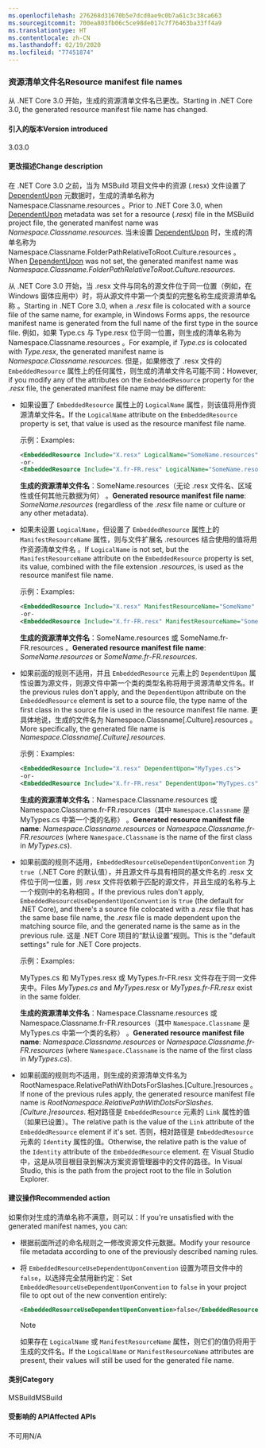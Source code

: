 ```yaml
---
ms.openlocfilehash: 276268d31670b5e7dcd0ae9c0b7a61c3c38ca663
ms.sourcegitcommit: 700ea803fb06c5ce98de017c7f76463ba33ff4a9
ms.translationtype: HT
ms.contentlocale: zh-CN
ms.lasthandoff: 02/19/2020
ms.locfileid: "77451874"
---
```

### <a name="resource-manifest-file-names"></a><span data-ttu-id="a82bb-101">资源清单文件名</span><span class="sxs-lookup"><span data-stu-id="a82bb-101">Resource manifest file names</span></span>

<span data-ttu-id="a82bb-102">从 .NET Core 3.0 开始，生成的资源清单文件名已更改。</span><span class="sxs-lookup"><span data-stu-id="a82bb-102">Starting in .NET Core 3.0, the generated resource manifest file name has changed.</span></span>

#### <a name="version-introduced"></a><span data-ttu-id="a82bb-103">引入的版本</span><span class="sxs-lookup"><span data-stu-id="a82bb-103">Version introduced</span></span>

<span data-ttu-id="a82bb-104">3.0</span><span class="sxs-lookup"><span data-stu-id="a82bb-104">3.0</span></span>

#### <a name="change-description"></a><span data-ttu-id="a82bb-105">更改描述</span><span class="sxs-lookup"><span data-stu-id="a82bb-105">Change description</span></span>

<span data-ttu-id="a82bb-106">在 .NET Core 3.0 之前，当为 MSBuild 项目文件中的资源 (.resx) 文件设置了 [DependentUpon](/visualstudio/msbuild/common-msbuild-project-items#compile) 元数据时，生成的清单名称为 Namespace.Classname.resources   。</span><span class="sxs-lookup"><span data-stu-id="a82bb-106">Prior to .NET Core 3.0, when [DependentUpon](/visualstudio/msbuild/common-msbuild-project-items#compile) metadata was set for a resource (*.resx*) file in the MSBuild project file, the generated manifest name was *Namespace.Classname.resources*.</span></span> <span data-ttu-id="a82bb-107">当未设置 [DependentUpon](/visualstudio/msbuild/common-msbuild-project-items#compile) 时，生成的清单名称为 Namespace.Classname.FolderPathRelativeToRoot.Culture.resources  。</span><span class="sxs-lookup"><span data-stu-id="a82bb-107">When [DependentUpon](/visualstudio/msbuild/common-msbuild-project-items#compile) was not set, the generated manifest name was *Namespace.Classname.FolderPathRelativeToRoot.Culture.resources*.</span></span>

<span data-ttu-id="a82bb-108">从 .NET Core 3.0 开始，当 .resx 文件与同名的源文件位于同一位置（例如，在 Windows 窗体应用中）时，将从源文件中第一个类型的完整名称生成资源清单名称  。</span><span class="sxs-lookup"><span data-stu-id="a82bb-108">Starting in .NET Core 3.0, when a *.resx* file is colocated with a source file of the same name, for example, in Windows Forms apps, the resource manifest name is generated from the full name of the first type in the source file.</span></span> <span data-ttu-id="a82bb-109">例如，如果 Type.cs 与 Type.resx 位于同一位置，则生成的清单名称为 Namespace.Classname.resources    。</span><span class="sxs-lookup"><span data-stu-id="a82bb-109">For example, if *Type.cs* is colocated with *Type.resx*, the generated manifest name is *Namespace.Classname.resources*.</span></span> <span data-ttu-id="a82bb-110">但是，如果修改了 .resx  文件的 `EmbeddedResource` 属性上的任何属性，则生成的清单文件名可能不同：</span><span class="sxs-lookup"><span data-stu-id="a82bb-110">However, if you modify any of the attributes on the `EmbeddedResource` property for the *.resx* file, the generated manifest file name may be different:</span></span>

- <span data-ttu-id="a82bb-111">如果设置了 `EmbeddedResource` 属性上的 `LogicalName` 属性，则该值将用作资源清单文件名。</span><span class="sxs-lookup"><span data-stu-id="a82bb-111">If the `LogicalName` attribute on the `EmbeddedResource` property is set, that value is used as the resource manifest file name.</span></span>

  <span data-ttu-id="a82bb-112">示例：</span><span class="sxs-lookup"><span data-stu-id="a82bb-112">Examples:</span></span>

  ```xml
  <EmbeddedResource Include="X.resx" LogicalName="SomeName.resources" />
  -or-
  <EmbeddedResource Include="X.fr-FR.resx" LogicalName="SomeName.resources" />
  ```

  <span data-ttu-id="a82bb-113">**生成的资源清单文件名**：SomeName.resources（无论 .resx 文件名、区域性或任何其他元数据为何）   。</span><span class="sxs-lookup"><span data-stu-id="a82bb-113">**Generated resource manifest file name**: *SomeName.resources* (regardless of the *.resx* file name or culture or any other metadata).</span></span>

- <span data-ttu-id="a82bb-114">如果未设置 `LogicalName`，但设置了 `EmbeddedResource` 属性上的 `ManifestResourceName` 属性，则与文件扩展名 .resources 结合使用的值将用作资源清单文件名  。</span><span class="sxs-lookup"><span data-stu-id="a82bb-114">If `LogicalName` is not set, but the `ManifestResourceName` attribute on the `EmbeddedResource` property is set, its value, combined with the file extension *.resources*, is used as the resource manifest file name.</span></span>

  <span data-ttu-id="a82bb-115">示例：</span><span class="sxs-lookup"><span data-stu-id="a82bb-115">Examples:</span></span>

  ```xml
  <EmbeddedResource Include="X.resx" ManifestResourceName="SomeName" />
  -or-
  <EmbeddedResource Include="X.fr-FR.resx" ManifestResourceName="SomeName.fr-FR" />
  ```

  <span data-ttu-id="a82bb-116">**生成的资源清单文件名**：SomeName.resources 或 SomeName.fr-FR.resources   。</span><span class="sxs-lookup"><span data-stu-id="a82bb-116">**Generated resource manifest file name**: *SomeName.resources* or *SomeName.fr-FR.resources*.</span></span>

- <span data-ttu-id="a82bb-117">如果前面的规则不适用，并且 `EmbeddedResource` 元素上的 `DependentUpon` 属性设置为源文件，则源文件中第一个类的类型名称将用于资源清单文件名。</span><span class="sxs-lookup"><span data-stu-id="a82bb-117">If the previous rules don't apply, and the `DependentUpon` attribute on the `EmbeddedResource` element is set to a source file, the type name of the first class in the source file is used in the resource manifest file name.</span></span> <span data-ttu-id="a82bb-118">更具体地说，生成的文件名为 Namespace.Classname\[.Culture].resources  。</span><span class="sxs-lookup"><span data-stu-id="a82bb-118">More specifically, the generated file name is *Namespace.Classname\[.Culture].resources*.</span></span>

  <span data-ttu-id="a82bb-119">示例：</span><span class="sxs-lookup"><span data-stu-id="a82bb-119">Examples:</span></span>

  ```xml
  <EmbeddedResource Include="X.resx" DependentUpon="MyTypes.cs">
  -or-
  <EmbeddedResource Include="X.fr-FR.resx" DependentUpon="MyTypes.cs">
  ```

  <span data-ttu-id="a82bb-120">**生成的资源清单文件名**：Namespace.Classname.resources 或 Namespace.Classname.fr-FR.resources（其中 `Namespace.Classname` 是 MyTypes.cs 中第一个类的名称）    。</span><span class="sxs-lookup"><span data-stu-id="a82bb-120">**Generated resource manifest file name**: *Namespace.Classname.resources* or *Namespace.Classname.fr-FR.resources* (where `Namespace.Classname` is the name of the first class in *MyTypes.cs*).</span></span>

- <span data-ttu-id="a82bb-121">如果前面的规则不适用，`EmbeddedResourceUseDependentUponConvention` 为 `true`（.NET Core 的默认值），并且源文件与具有相同的基文件名的 .resx 文件位于同一位置，则 .resx 文件将依赖于匹配的源文件，并且生成的名称与上一个规则中的名称相同   。</span><span class="sxs-lookup"><span data-stu-id="a82bb-121">If the previous rules don't apply, `EmbeddedResourceUseDependentUponConvention` is `true` (the default for .NET Core), and there's a source file colocated with a *.resx* file that has the same base file name, the *.resx* file is made dependent upon the matching source file, and the generated name is the same as in the previous rule.</span></span> <span data-ttu-id="a82bb-122">这是 .NET Core 项目的“默认设置”规则。</span><span class="sxs-lookup"><span data-stu-id="a82bb-122">This is the "default settings" rule for .NET Core projects.</span></span>
  
  <span data-ttu-id="a82bb-123">示例：</span><span class="sxs-lookup"><span data-stu-id="a82bb-123">Examples:</span></span>
  
  <span data-ttu-id="a82bb-124">MyTypes.cs  和 MyTypes.resx  或 MyTypes.fr-FR.resx  文件存在于同一文件夹中。</span><span class="sxs-lookup"><span data-stu-id="a82bb-124">Files *MyTypes.cs* and *MyTypes.resx* or *MyTypes.fr-FR.resx* exist in the same folder.</span></span>
  
  <span data-ttu-id="a82bb-125">**生成的资源清单文件名**：Namespace.Classname.resources 或 Namespace.Classname.fr-FR.resources（其中 `Namespace.Classname` 是 MyTypes.cs 中第一个类的名称）    。</span><span class="sxs-lookup"><span data-stu-id="a82bb-125">**Generated resource manifest file name**: *Namespace.Classname.resources* or *Namespace.Classname.fr-FR.resources* (where `Namespace.Classname` is the name of the first class in *MyTypes.cs*).</span></span>
    
- <span data-ttu-id="a82bb-126">如果前面的规则均不适用，则生成的资源清单文件名为 RootNamespace.RelativePathWithDotsForSlashes.\[Culture.]resources  。</span><span class="sxs-lookup"><span data-stu-id="a82bb-126">If none of the previous rules apply, the generated resource manifest file name is *RootNamespace.RelativePathWithDotsForSlashes.\[Culture.]resources*.</span></span> <span data-ttu-id="a82bb-127">相对路径是 `EmbeddedResource` 元素的 `Link` 属性的值（如果已设置）。</span><span class="sxs-lookup"><span data-stu-id="a82bb-127">The relative path is the value of the `Link` attribute of the `EmbeddedResource` element if it's set.</span></span> <span data-ttu-id="a82bb-128">否则，相对路径是 `EmbeddedResource` 元素的 `Identity` 属性的值。</span><span class="sxs-lookup"><span data-stu-id="a82bb-128">Otherwise, the relative path is the value of the `Identity` attribute of the `EmbeddedResource` element.</span></span> <span data-ttu-id="a82bb-129">在 Visual Studio 中，这是从项目根目录到解决方案资源管理器中的文件的路径。</span><span class="sxs-lookup"><span data-stu-id="a82bb-129">In Visual Studio, this is the path from the project root to the file in Solution Explorer.</span></span>

#### <a name="recommended-action"></a><span data-ttu-id="a82bb-130">建议操作</span><span class="sxs-lookup"><span data-stu-id="a82bb-130">Recommended action</span></span>

<span data-ttu-id="a82bb-131">如果你对生成的清单名称不满意，则可以：</span><span class="sxs-lookup"><span data-stu-id="a82bb-131">If you're unsatisfied with the generated manifest names, you can:</span></span>

- <span data-ttu-id="a82bb-132">根据前面所述的命名规则之一修改资源文件元数据。</span><span class="sxs-lookup"><span data-stu-id="a82bb-132">Modify your resource file metadata according to one of the previously described naming rules.</span></span>

- <span data-ttu-id="a82bb-133">将 `EmbeddedResourceUseDependentUponConvention` 设置为项目文件中的 `false`，以选择完全禁用新约定：</span><span class="sxs-lookup"><span data-stu-id="a82bb-133">Set `EmbeddedResourceUseDependentUponConvention` to `false` in your project file to opt out of the new convention entirely:</span></span>

   ```xml
   <EmbeddedResourceUseDependentUponConvention>false</EmbeddedResourceUseDependentUponConvention>
   ```

   > [!NOTE]
   > <span data-ttu-id="a82bb-134">如果存在 `LogicalName` 或 `ManifestResourceName` 属性，则它们的值仍将用于生成的文件名。</span><span class="sxs-lookup"><span data-stu-id="a82bb-134">If the `LogicalName` or `ManifestResourceName` attributes are present, their values will still be used for the generated file name.</span></span>

#### <a name="category"></a><span data-ttu-id="a82bb-135">类别</span><span class="sxs-lookup"><span data-stu-id="a82bb-135">Category</span></span>

<span data-ttu-id="a82bb-136">MSBuild</span><span class="sxs-lookup"><span data-stu-id="a82bb-136">MSBuild</span></span>

#### <a name="affected-apis"></a><span data-ttu-id="a82bb-137">受影响的 API</span><span class="sxs-lookup"><span data-stu-id="a82bb-137">Affected APIs</span></span>

<span data-ttu-id="a82bb-138">不可用</span><span class="sxs-lookup"><span data-stu-id="a82bb-138">N/A</span></span>
